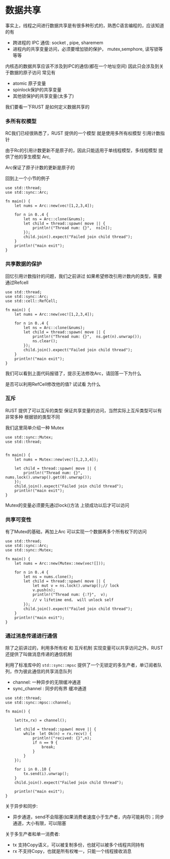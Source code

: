 # 数据共享

事实上，线程之间进行数据共享是有很多种形式的，熟悉C语言编程的，应该知道的有

 - 跨进程的 IPC 通信: socket , pipe, sharemem
 - 进程内的共享变量访问，必须要增加锁的保护， mutex,semphore, 读写锁等等等
 
内核态的数据共享应该不涉及到IPC的通信(都在一个地址空间) 因此只会涉及到关于数据的原子访问 常见有

 - atomic 原子变量 
 - spinlock保护的共享变量
 - 其他锁保护的共享变量(太多了)
 
我们要看一下RUST 是如何定义数据共享的

### 多所有权模型

RC我们已经很熟悉了，RUST 提供的一个模型 就是使用多所有权模型 引用计数指针 

由于Rc的引用计数更新不是原子的，因此只能适用于单线程模型，多线程模型 提供了他的孪生模型 Arc,

Arc保证了原子计数的更新是原子的

回到上一个小节的例子

```
use std::thread;
use std::sync::Arc;

fn main() {
	let nums = Arc::new(vec![1,2,3,4]);

	for n in 0..4 {
		let ns = Arc::clone(&nums);
		let child = thread::spawn( move || {
			println!("Thread num: {}",  ns[n]);
		});
		child.join().expect("Failed join child thread");
	}
	println!("main exit");
}
```
 
### 共享数据的保护

回忆引用计数指针的问题，我们之前讲过 如果希望修改引用计数内的类型，需要通过Refcell
```
use std::thread;
use std::sync::Arc;
use std::cell::RefCell;

fn main() {
	let nums = Arc::new(vec![1,2,3,4]);

	for n in 0..4 {
		let ns = Arc::clone(&nums);
		let child = thread::spawn( move || {
			println!("Thread num: {}",  ns.get(n).unwrap());
			ns.clear();
		});
		child.join().expect("Failed join child thread");
	}
	println!("main exit");
}
```

我们可以看到上面代码报错了，提示无法修改Arc，请回答一下为什么 

是否可以利用RefCell修改他的值? 试试看 为什么 


### 互斥

RUST 提供了可以互斥的类型 保证共享变量的访问，当然实际上互斥类型可以有非常多种 根据锁的类型不同

我们这里简单介绍一种 Mutex

```
use std::sync::Mutex;
use std::thread;


fn main() {
	let nums = Mutex::new(vec![1,2,3,4]);

	let child = thread::spawn( move || {
		println!("Thread num: {}",  nums.lock().unwrap().get(0).unwrap());
	});
	child.join().expect("Failed join child thread");
	println!("main exit");
}

```
Mutex的变量必须要先通过lock()方法 上锁成功以后才可以访问

### 共享可变性 

有了Mutex的基础，再加上Arc 可以实现一个数据再多个所有权下的访问 

```
use std::thread;
use std::sync::Arc;
use std::sync::Mutex;

fn main() {
	let nums = Arc::new(Mutex::new(vec![]));

	for n in 0..4 {
		let ns = nums.clone();
		let child = thread::spawn( move || {
		    let mut v = ns.lock().unwrap();// lock 
		    v.push(n);
			println!("Thread num: {:?}",  v);
			// v lifetime end， will unlock self
		});
		child.join().expect("Failed join child thread");
	}
	println!("main exit");
}
```

### 通过消息传递进行通信 

除了之前讲过的，利用多所有权 和 互斥机制 实现变量可以共享访问之外，RUST 还提供了叫做消息传递的通信机制

利用了标准库中的 `std::sync::mpsc` 提供了一个无锁定的多生产者，单订阅者队列，作为彼此通信的共享消息队列


 - channel: 一种异步的无限缓冲通道
 - sync_channel : 同步的有界 缓冲通道
 
 
```
use std::thread;
use std::sync::mpsc::channel;

fn main() {
	
	let(tx,rx) = channel();
	
	let child = thread::spawn( move || {
		while  let Ok(n) = rx.recv() {
			println!("recived: {}",n);
			if n == 9 {
				break;
			}
 		}
	});
	
	for i in 0..10 {
		tx.send(i).unwrap();
	}
	child.join().expect("Failed join child thread");
	
	println!("main exit");
}
```

关于异步和同步: 
 
 - 异步通道，send不会阻塞(如果消费者速度小于生产者，内存可能耗尽)；同步通道，大小有限，可以阻塞

关于多生产者和单一消费者: 

 - tx 支持Copy语义，可以被复制多份，也就可以被多个线程共同持有 
 - rx 不支持Copy，也就是所有权唯一，只能一个线程接收消息
 












